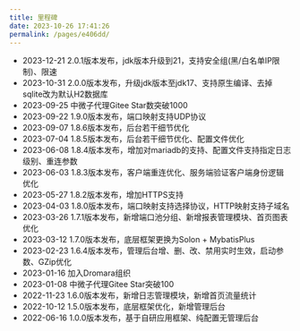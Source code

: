 ```yaml
---
title: 里程碑
date: 2023-10-26 17:41:26
permalink: /pages/e406dd/
---
```

- 2023-12-21 2.0.1版本发布，jdk版本升级到21，支持安全组(黑/白名单IP限制)、限速
- 2023-10-31 2.0.0版本发布，升级jdk版本至jdk17、支持原生编译、去掉sqlite改为默认H2数据库
- 2023-09-25 中微子代理Gitee Star数突破1000
- 2023-09-22 1.9.0版本发布，端口映射支持UDP协议
- 2023-09-07 1.8.6版本发布，后台若干细节优化
- 2023-07-04 1.8.5版本发布，后台若干细节优化、配置文件优化
- 2023-06-08 1.8.4版本发布，增加对mariadb的支持、配置文件支持指定日志级别、重连参数
- 2023-06-03 1.8.3版本发布，客户端重连优化、服务端验证客户端身份逻辑优化
- 2023-05-27 1.8.2版本发布，增加HTTPS支持
- 2023-04-03 1.8.0版本发布，端口映射支持选择协议，HTTP映射支持子域名
- 2023-03-26 1.7.1版本发布，新增端口池分组、新增报表管理模块、首页图表优化
- 2023-03-12 1.7.0版本发布，底层框架更换为Solon + MybatisPlus
- 2023-02-23 1.6.4版本发布，管理后台增、删、改、禁用实时生效，启动参数、GZip优化
- 2023-01-16 加入Dromara组织
- 2023-01-08 中微子代理Gitee Star突破100
- 2022-11-23 1.6.0版本发布，新增日志管理模块，新增首页流量统计
- 2022-10-12 1.5.0版本发布，底层框架优化，新增管理后台
- 2022-06-16 1.0.0版本发布，基于自研应用框架、纯配置无管理后台

